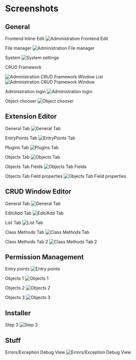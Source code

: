 Screenshots
===========

General
-------

Frontend Inline Edit
![Administration Frontend Edit](https://raw.github.com/kryncms/Kryn.cms/refactoring/documentation/images/admin-frontend-edit.png)

File manager
![Administration File manager](https://raw.github.com/kryncms/Kryn.cms/refactoring/documentation/images/admin-files-context-image.png)

System
![System settings](https://raw.github.com/kryncms/Kryn.cms/refactoring/documentation/images/admin-system.png)

CRUD Framework

![Administration CRUD Framework Window List](https://raw.github.com/kryncms/Kryn.cms/refactoring/documentation/images/admin-list.png)
![Administration CRUD Framework Window](https://raw.github.com/kryncms/Kryn.cms/refactoring/documentation/images/admin-users.png)

Administration login
![Administration login](https://raw.github.com/kryncms/Kryn.cms/refactoring/documentation/images/admin-login.png)

Object chooser
![Object chooser](https://raw.github.com/kryncms/Kryn.cms/refactoring/documentation/images/admin-object-chooser.png)


Extension Editor
----------------

General Tab
![General Tab](https://raw.github.com/kryncms/Kryn.cms/refactoring/documentation/images/admin-extensioneditor-general.png)

EntryPoints Tab
![EntryPoints Tab](https://raw.github.com/kryncms/Kryn.cms/refactoring/documentation/images/admin-extensioneditor-entrypoints.png)

Plugins Tab
![Plugins Tab](https://raw.github.com/kryncms/Kryn.cms/refactoring/documentation/images/admin-extensioneditor-plugins.png)

Objects Tab
![Objects Tab](https://raw.github.com/kryncms/Kryn.cms/refactoring/documentation/images/admin-extensioneditor-objects1.png)

Objects Tab Fields
![Objects Tab Fields](https://raw.github.com/kryncms/Kryn.cms/refactoring/documentation/images/admin-extensioneditor-objects2.png)

Objects Tab Field properties
![Objects Tab Field properties](https://raw.github.com/kryncms/Kryn.cms/refactoring/documentation/images/admin-extensioneditor-objects3.png)


CRUD Window Editor
------------------

General Tab
![General Tab](https://raw.github.com/kryncms/Kryn.cms/refactoring/documentation/images/admin-windoweditor-general.png)

Edit/Add Tab
![Edit/Add Tab](https://raw.github.com/kryncms/Kryn.cms/refactoring/documentation/images/admin-windoweditor-edit-add.png)

List Tab
![List Tab](https://raw.github.com/kryncms/Kryn.cms/refactoring/documentation/images/admin-windoweditor-list.png)

Class Methods Tab
![Class Methods Tab](https://raw.github.com/kryncms/Kryn.cms/refactoring/documentation/images/admin-windoweditor-classmethods1.png)

Class Methods Tab 2
![Class Methods Tab 2](https://raw.github.com/kryncms/Kryn.cms/refactoring/documentation/images/admin-windoweditor-classmethods2.png)



Permission Management
------------------

Entry points
![Entry points](https://raw.github.com/kryncms/Kryn.cms/refactoring/documentation/images/admin-permission-management1.png)

Objects 1
![Objects 1](https://raw.github.com/kryncms/Kryn.cms/refactoring/documentation/images/admin-permission-management2.png)

Objects 2
![Objects 2](https://raw.github.com/kryncms/Kryn.cms/refactoring/documentation/images/admin-permission-management3.png)

Objects 3
![Objects 3](https://raw.github.com/kryncms/Kryn.cms/refactoring/documentation/images/admin-permission-management4.png)


Installer
------------------

Step 3
![Step 3](https://raw.github.com/kryncms/Kryn.cms/refactoring/documentation/images/installer-step3.png)

Stuff
------------------

Errors/Exception Debug View
![Errors/Exception Debug View](https://raw.github.com/kryncms/Kryn.cms/refactoring/documentation/images/errors-exception-debug-view.png)